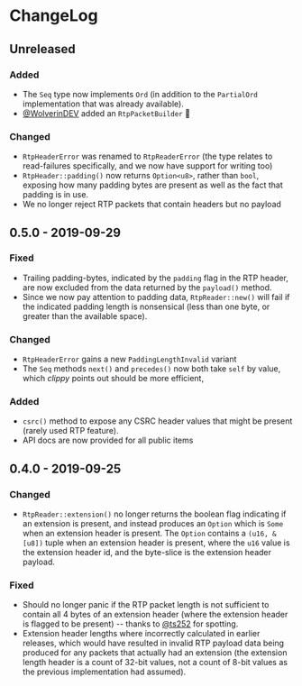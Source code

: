 # ChangeLog

## Unreleased
### Added
 - The `Seq` type now implements `Ord` (in addition to the `PartialOrd` implementation that was already available).
 - [@WolverinDEV](https://github.com/WolverinDEV) added an `RtpPacketBuilder` 🎊

### Changed
 - `RtpHeaderError` was renamed to `RtpReaderError` (the type relates to read-failures specifically, and we now
   have support for writing too)
 - `RtpHeader::padding()` now returns `Option<u8>`, rather than `bool`, exposing how many padding bytes are present as
   well as the fact that padding is in use.
 - We no longer reject RTP packets that contain headers but no payload

## 0.5.0 - 2019-09-29
### Fixed
 - Trailing padding-bytes, indicated by the `padding` flag in the RTP header, are now excluded from the data returned by
   the `payload()` method.
 - Since we now pay attention to padding data, `RtpReader::new()` will fail if the indicated padding length is
   nonsensical (less than one byte, or greater than the available space).
### Changed
 - `RtpHeaderError` gains a new `PaddingLengthInvalid` variant
 - The `Seq` methods `next()` and `precedes()` now both take `self` by value, which _clippy_ points out should be more
   efficient,
### Added
 - `csrc()` method to expose any CSRC header values that might be present (rarely used RTP feature).
 - API docs are now provided for all public items

## 0.4.0 - 2019-09-25
### Changed
 - `RtpReader::extension()` no longer returns the boolean flag indicating if an extension is present, and instead
   produces an `Option` which is `Some` when an extension header is present.  The `Option` contains a `(u16, &[u8])`
   tuple when an extension header is present, where the `u16` value is the extension header id, and the byte-slice is
   the extension header payload.
### Fixed
 - Should no longer panic if the RTP packet length is not sufficient to contain all 4 bytes of an extension header
   (where the extension header is flagged to be present) -- thanks to [@ts252](https://github.com/ts252) for spotting.
 - Extension header lengths where incorrectly calculated in earlier releases, which would have resulted in invalid RTP
   payload data being produced for any packets that actually had an extension (the extension length header is a count of
   32-bit values, not a count of 8-bit values as the previous implementation had assumed).
